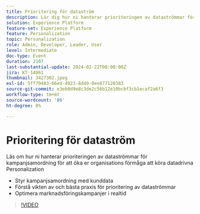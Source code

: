```yaml
---
title: Prioritering för dataström
description: Lär dig hur ni hanterar prioriteringen av dataströmmar för kampanjsamordning för att öka er organisations förmåga att genomföra datadriven Personalization-styrd kampanjsamordning med kunddata - Förstå vikten av och bästa praxis för prioritering av dataströmmar - Optimera marknadsföringskampanjer i realtid
solution: Experience Platform
feature-set: Experience Platform
feature: Personalization
topic: Personalization
role: Admin, Developer, Leader, User
level: Intermediate
doc-type: Event
duration: 2107
last-substantial-update: 2024-02-22T00:00:00Z
jira: KT-14961
thumbnail: 3427302.jpeg
exl-id: 5ff79483-66ed-4023-8d49-0ee877120383
source-git-commit: e3eb0d9e8c3de2c56b12e10bcbf3cb1ecaf2a6f3
workflow-type: tm+mt
source-wordcount: '86'
ht-degree: 0%

---
```


# Prioritering för dataström

Läs om hur ni hanterar prioriteringen av dataströmmar för kampanjsamordning för att öka er organisations förmåga att köra datadrivna Personalization

- Styr kampanjsamordning med kunddata
- Förstå vikten av och bästa praxis för prioritering av dataströmmar
- Optimera marknadsföringskampanjer i realtid

>[!VIDEO](https://video.tv.adobe.com/v/3427302/?learn=on)

